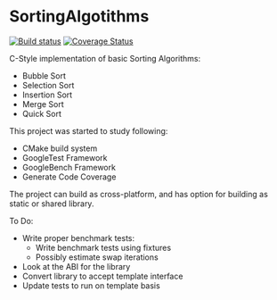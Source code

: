 # SortingAlgotithms
[![Build status](https://ci.appveyor.com/api/projects/status/u2nde5h43oexwgv4/branch/master?svg=true)](https://ci.appveyor.com/project/sauvik3/SortingAlgotithms/branch/master)
[![Coverage Status](https://coveralls.io/repos/github/sauvik3/SortingAlgotithms/badge.svg?branch=master)](https://coveralls.io/github/sauvik3/SortingAlgotithms?branch=master)

C-Style implementation of basic Sorting Algorithms:
* Bubble Sort
* Selection Sort
* Insertion Sort
* Merge Sort
* Quick Sort

This project was started to study following:
* CMake build system
* GoogleTest Framework
* GoogleBench Framework
* Generate Code Coverage

The project can build as cross-platform, and has option for building as static or shared library.

To Do:
* Write proper benchmark tests:
   - Write benchmark tests using fixtures
   - Possibly estimate swap iterations
* Look at the ABI for the library
* Convert library to accept template interface
* Update tests to run on template basis
